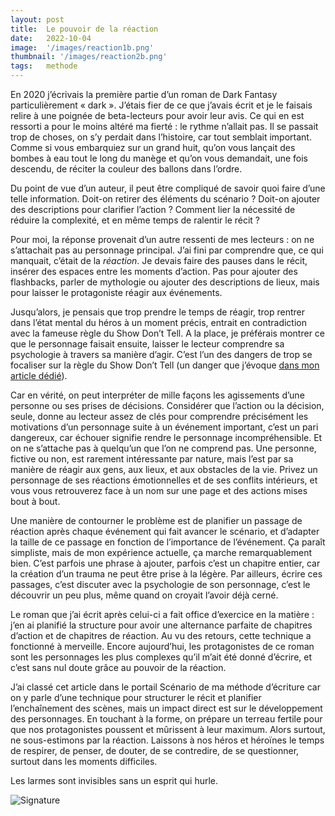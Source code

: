 ```yaml
---
layout: post
title:  Le pouvoir de la réaction
date:   2022-10-04
image:  '/images/reaction1b.png'
thumbnail: '/images/reaction2b.png'
tags:   methode
---
```


En 2020 j’écrivais la première partie d’un roman de Dark Fantasy particulièrement « dark ». J’étais fier de ce que j’avais écrit et je le faisais relire à une poignée de beta-lecteurs pour avoir leur avis. Ce qui en est ressorti a pour le moins altéré ma fierté : le rythme n’allait pas. Il se passait trop de choses, on s’y perdait dans l’histoire, car tout semblait important. Comme si vous embarquiez sur un grand huit, qu’on vous lançait des bombes à eau tout le long du manège et qu’on vous demandait, une fois descendu, de réciter la couleur des ballons dans l’ordre.

Du point de vue d’un auteur, il peut être compliqué de savoir quoi faire d’une telle information. Doit-on retirer des éléments du scénario ? Doit-on ajouter des descriptions pour clarifier l’action ? Comment lier la nécessité de réduire la complexité, et en même temps de ralentir le récit ?

Pour moi, la réponse provenait d’un autre ressenti de mes lecteurs : on ne s’attachait pas au personnage principal. J’ai fini par comprendre que, ce qui manquait, c’était de la _réaction_. Je devais faire des pauses dans le récit, insérer des espaces entre les moments d’action. Pas pour ajouter des flashbacks, parler de mythologie ou ajouter des descriptions de lieux, mais pour laisser le protagoniste réagir aux événements.

Jusqu’alors, je pensais que trop prendre le temps de réagir, trop rentrer dans l’état mental du héros à un moment précis, entrait en contradiction avec la fameuse règle du Show Don’t Tell. A la place, je préférais montrer ce que le personnage faisait ensuite, laisser le lecteur comprendre sa psychologie à travers sa manière d’agir. C’est l’un des dangers de trop se focaliser sur la règle du Show Don’t Tell (un danger que j’évoque [dans mon article dédié](https://vincentdorier.com/2022/03/21/show-dont-tell/)).

Car en vérité, on peut interpréter de mille façons les agissements d’une personne ou ses prises de décisions. Considérer que l’action ou la décision, seule, donne au lecteur assez de clés pour comprendre précisément les motivations d’un personnage suite à un événement important, c’est un pari dangereux, car échouer signifie rendre le personnage incompréhensible. Et on ne s’attache pas à quelqu’un que l’on ne comprend pas. Une personne, fictive ou non, est rarement intéressante par nature, mais l’est par sa manière de réagir aux gens, aux lieux, et aux obstacles de la vie. Privez un personnage de ses réactions émotionnelles et de ses conflits intérieurs, et vous vous retrouverez face à un nom sur une page et des actions mises bout à bout.

Une manière de contourner le problème est de planifier un passage de réaction après chaque événement qui fait avancer le scénario, et d’adapter la taille de ce passage en fonction de l’importance de l’événement. Ça paraît simpliste, mais de mon expérience actuelle, ça marche remarquablement bien. C’est parfois une phrase à ajouter, parfois c’est un chapitre entier, car la création d’un trauma ne peut être prise à la légère. Par ailleurs, écrire ces passages, c’est discuter avec la psychologie de son personnage, c’est le découvrir un peu plus, même quand on croyait l’avoir déjà cerné.

Le roman que j’ai écrit après celui-ci a fait office d’exercice en la matière : j’en ai planifié la structure pour avoir une alternance parfaite de chapitres d’action et de chapitres de réaction. Au vu des retours, cette technique a fonctionné à merveille. Encore aujourd’hui, les protagonistes de ce roman sont les personnages les plus complexes qu’il m’ait été donné d’écrire, et c’est sans nul doute grâce au pouvoir de la réaction.

J’ai classé cet article dans le portail Scénario de ma méthode d’écriture car on y parle d’une technique pour structurer le récit et planifier l’enchaînement des scènes, mais un impact direct est sur le développement des personnages. En touchant à la forme, on prépare un terreau fertile pour que nos protagonistes poussent et mûrissent à leur maximum. Alors surtout, ne sous-estimons par la réaction. Laissons à nos héros et héroïnes le temps de respirer, de penser, de douter, de se contredire, de se questionner, surtout dans les moments difficiles.

Les larmes sont invisibles sans un esprit qui hurle.

![Signature]({{site.baseurl}}/images/signature-doree2.png)
